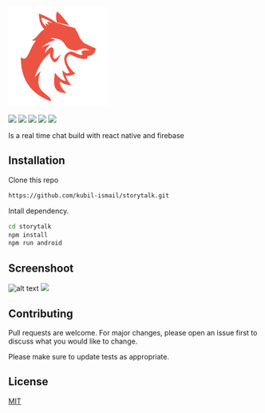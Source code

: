 
![](https://github.com/kubil-ismail/storytalk/blob/master/android/app/src/main/res/drawable/logo.png)


![](https://img.shields.io/github/stars/kubil-ismail/storytalk)
![](https://img.shields.io/github/forks/kubil-ismail/storytalk)
![](https://img.shields.io/github/tag/kubil-ismail/storytalk)
![](https://img.shields.io/github/release/kubil-ismail/storytalk)
![](https://img.shields.io/github/issues/kubil-ismail/storytalk)

Is a real time chat build with react native and firebase

## Installation

Clone this repo

```bash
https://github.com/kubil-ismail/storytalk.git
```
Intall dependency.

```bash
cd storytalk
npm install
npm run android
```

## Screenshoot
![alt text](https://i.ibb.co/YdWWw4M/story-talk-mockup.jpg)
![](https://i.ibb.co/YdWWw4M/story-talk-mockup.jpg)

## Contributing
Pull requests are welcome. For major changes, please open an issue first to discuss what you would like to change.

Please make sure to update tests as appropriate.

## License
[MIT](https://choosealicense.com/licenses/mit/)
